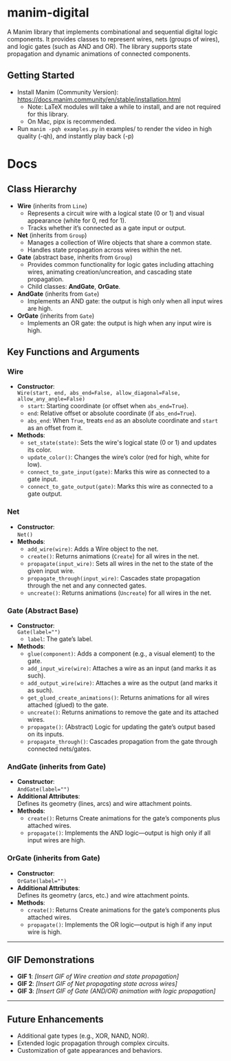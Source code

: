 # manim-digital
A Manim library that implements combinational and sequential digital logic components. It provides classes to represent wires, nets (groups of wires), and logic gates (such as AND and OR). The library supports state propagation and dynamic animations of connected components.

## Getting Started
- Install Manim (Community Version): https://docs.manim.community/en/stable/installation.html
    - Note: LaTeX modules will take a while to install, and are not required for this library.
    - On Mac, pipx is recommended.
- Run `manim -pqh examples.py` in examples/ to render the video in high quality (-qh), and instantly play back (-p)

# Docs

## Class Hierarchy

- **Wire** (inherits from `Line`)
  - Represents a circuit wire with a logical state (0 or 1) and visual appearance (white for 0, red for 1).
  - Tracks whether it’s connected as a gate input or output.
- **Net** (inherits from `Group`)
  - Manages a collection of Wire objects that share a common state.
  - Handles state propagation across wires within the net.
- **Gate** (abstract base, inherits from `Group`)
  - Provides common functionality for logic gates including attaching wires, animating creation/uncreation, and cascading state propagation.
  - Child classes: **AndGate**, **OrGate**.
- **AndGate** (inherits from `Gate`)
  - Implements an AND gate: the output is high only when all input wires are high.
- **OrGate** (inherits from `Gate`)
  - Implements an OR gate: the output is high when any input wire is high.

## Key Functions and Arguments

### Wire
- **Constructor**:  
  `Wire(start, end, abs_end=False, allow_diagonal=False, allow_any_angle=False)`  
  - `start`: Starting coordinate (or offset when `abs_end=True`).
  - `end`: Relative offset or absolute coordinate (if `abs_end=True`).
  - `abs_end`: When `True`, treats `end` as an absolute coordinate and `start` as an offset from it.
- **Methods**:
  - `set_state(state)`: Sets the wire's logical state (0 or 1) and updates its color.
  - `update_color()`: Changes the wire’s color (red for high, white for low).
  - `connect_to_gate_input(gate)`: Marks this wire as connected to a gate input.
  - `connect_to_gate_output(gate)`: Marks this wire as connected to a gate output.

### Net
- **Constructor**:  
  `Net()`
- **Methods**:
  - `add_wire(wire)`: Adds a Wire object to the net.
  - `create()`: Returns animations (`Create`) for all wires in the net.
  - `propagate(input_wire)`: Sets all wires in the net to the state of the given input wire.
  - `propagate_through(input_wire)`: Cascades state propagation through the net and any connected gates.
  - `uncreate()`: Returns animations (`Uncreate`) for all wires in the net.

### Gate (Abstract Base)
- **Constructor**:  
  `Gate(label="")`
  - `label`: The gate’s label.
- **Methods**:
  - `glue(component)`: Adds a component (e.g., a visual element) to the gate.
  - `add_input_wire(wire)`: Attaches a wire as an input (and marks it as such).
  - `add_output_wire(wire)`: Attaches a wire as the output (and marks it as such).
  - `get_glued_create_animations()`: Returns animations for all wires attached (glued) to the gate.
  - `uncreate()`: Returns animations to remove the gate and its attached wires.
  - `propagate()`: (Abstract) Logic for updating the gate’s output based on its inputs.
  - `propagate_through()`: Cascades propagation from the gate through connected nets/gates.

### AndGate (inherits from Gate)
- **Constructor**:  
  `AndGate(label="")`
- **Additional Attributes**:  
  Defines its geometry (lines, arcs) and wire attachment points.
- **Methods**:
  - `create()`: Returns Create animations for the gate’s components plus attached wires.
  - `propagate()`: Implements the AND logic—output is high only if all input wires are high.

### OrGate (inherits from Gate)
- **Constructor**:  
  `OrGate(label="")`
- **Additional Attributes**:  
  Defines its geometry (arcs, etc.) and wire attachment points.
- **Methods**:
  - `create()`: Returns Create animations for the gate’s components plus attached wires.
  - `propagate()`: Implements the OR logic—output is high if any input wire is high.

---

## GIF Demonstrations
- **GIF 1**: _[Insert GIF of Wire creation and state propagation]_  
- **GIF 2**: _[Insert GIF of Net propagating state across wires]_  
- **GIF 3**: _[Insert GIF of Gate (AND/OR) animation with logic propagation]_

---

## Future Enhancements
- Additional gate types (e.g., XOR, NAND, NOR).
- Extended logic propagation through complex circuits.
- Customization of gate appearances and behaviors.
